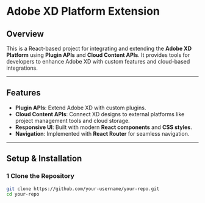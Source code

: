 # Adobe XD Platform Extension  

##  Overview  
This is a React-based project for integrating and extending the **Adobe XD Platform** using **Plugin APIs** and **Cloud Content APIs**. It provides tools for developers to enhance Adobe XD with custom features and cloud-based integrations.

---

## Features  
- **Plugin APIs**: Extend Adobe XD with custom plugins.  
- **Cloud Content APIs**: Connect XD designs to external platforms like project management tools and cloud storage.  
- **Responsive UI**: Built with modern **React components** and **CSS styles**.  
- **Navigation**: Implemented with **React Router** for seamless navigation.  

---

##  Setup & Installation  

### **1 Clone the Repository**  
```bash
git clone https://github.com/your-username/your-repo.git
cd your-repo
